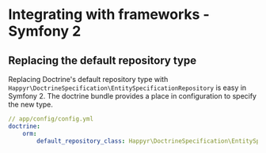 # Integrating with frameworks - Symfony 2
## Replacing the default repository type

Replacing Doctrine's default repository type with `Happyr\DoctrineSpecification\EntitySpecificationRepository` is easy
in Symfony 2. The doctrine bundle provides a place in configuration to specify the new type.

```yml
// app/config/config.yml
doctrine:
    orm:
        default_repository_class: Happyr\DoctrineSpecification\EntitySpecificationRepository
```
